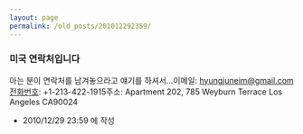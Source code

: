 ```yaml
---
layout: page
permalink: /old_posts/201012292359/
---
```


### 미국 연락처입니다

아는 분이 연락처를 남겨놓으라고 얘기를 하셔서...이메일: hyungjuneim@gmail.com전화번호: +1-213-422-1915주소: Apartment 202, 785 Weyburn Terrace Los Angeles CA90024



- 2010/12/29 23:59 에 작성